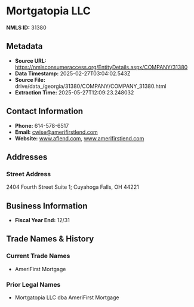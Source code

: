 # Mortgatopia LLC

**NMLS ID:** 31380

## Metadata
- **Source URL:** https://nmlsconsumeraccess.org/EntityDetails.aspx/COMPANY/31380
- **Data Timestamp:** 2025-02-27T03:04:02.543Z
- **Source File:** drive/data_/georgia/31380/COMPANY/COMPANY_31380.html
- **Extraction Time:** 2025-05-27T12:09:23.248032

## Contact Information
- **Phone:** 614-578-6517
- **Email:** cwise@amerifirstlend.com
- **Website:** www.aflend.com, www.amerifirstlend.com

## Addresses
### Street Address
2404 Fourth Street Suite 1; Cuyahoga Falls, OH 44221

## Business Information
- **Fiscal Year End:** 12/31

## Trade Names & History
### Current Trade Names
- AmeriFirst Mortgage

### Prior Legal Names
- Mortgatopia LLC dba AmeriFirst Mortgage
